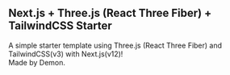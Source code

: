 ## Next.js + Three.js (React Three Fiber) + TailwindCSS Starter
A simple starter template using Three.js (React Three Fiber) and TailwindCSS(v3) with Next.js(v12)!
</br>Made by Demon.
